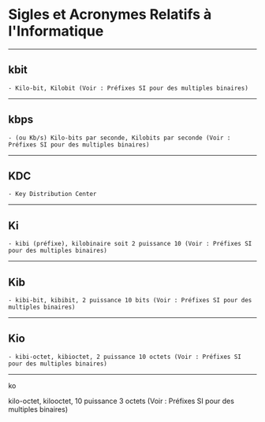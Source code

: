 # **Sigles et Acronymes Relatifs à l'Informatique**

---
## **kbit**

    - Kilo-bit, Kilobit (Voir : Préfixes SI pour des multiples binaires)
---
## **kbps**

    - (ou Kb/s) Kilo-bits par seconde, Kilobits par seconde (Voir : Préfixes SI pour des multiples binaires)
---
## **KDC**

    - Key Distribution Center
---
## **Ki**

    - kibi (préfixe), kilobinaire soit 2 puissance 10 (Voir : Préfixes SI pour des multiples binaires)
---
## **Kib**

    - kibi-bit, kibibit, 2 puissance 10 bits (Voir : Préfixes SI pour des multiples binaires)
---
## **Kio**

    - kibi-octet, kibioctet, 2 puissance 10 octets (Voir : Préfixes SI pour des multiples binaires)
---
ko

kilo-octet, kilooctet, 10 puissance 3 octets (Voir : Préfixes SI pour des multiples binaires)